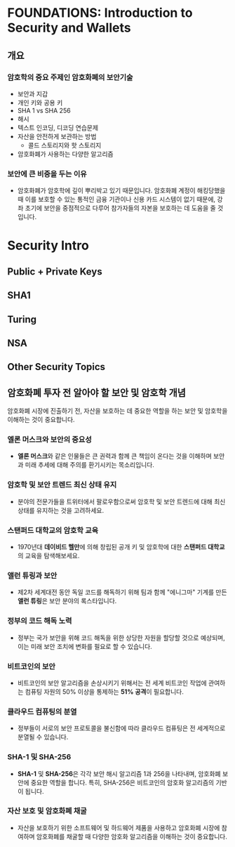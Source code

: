 # FOUNDATIONS: Introduction to Security and Wallets



## 개요

### 암호학의 중요 주제인 암호화폐의 보안기술

- 보안과 지갑
- 개인 키와 공용 키
- SHA 1 vs SHA 256
- 해시
- 텍스트 인코딩, 디코딩 연습문제
- 자산을 안전하게 보관하는 방법
  - 콜드 스토리지와 핫 스토리지
- 암호화폐가 사용하는 다양한 알고리즘



 ### 보안에 큰 비중을 두는 이유

- 암호화폐가 암호학에 깊이 뿌리박고 있기 때문입니다. 암호화폐 계정이 해킹당했을 때 이를 보호할 수 있는 통적인 금융 기관이나 신용 카드 시스템이 없기 때문에, 강좌 초기에 보안을 중점적으로 다루어 참가자들의 자본을 보호하는 데 도움을 줄 것입니다.





# Security Intro



## Public + Private Keys



## SHA1

## Turing

## NSA

## Other Security Topics



## 암호화폐 투자 전 알아야 할 보안 및 암호학 개념

암호화폐 시장에 진출하기 전, 자산을 보호하는 데 중요한 역할을 하는 보안 및 암호학을 이해하는 것이 중요합니다.

### 엘론 머스크와 보안의 중요성

- **엘론 머스크**와 같은 인물들은 큰 권력과 함께 큰 책임이 온다는 것을 이해하며 보안과 미래 추세에 대해 주의를 환기시키는 목소리입니다.

### 암호학 및 보안 트렌드 최신 상태 유지

- 분야의 전문가들을 트위터에서 팔로우함으로써 암호학 및 보안 트렌드에 대해 최신 상태를 유지하는 것을 고려하세요.

### 스탠퍼드 대학교의 암호학 교육

- 1970년대 **데이비드 헬만**에 의해 창립된 공개 키 및 암호학에 대한 **스탠퍼드 대학교**의 교육을 탐색해보세요.

### 앨런 튜링과 보안

- 제2차 세계대전 동안 독일 코드를 해독하기 위해 팀과 함께 "에니그마" 기계를 만든 **앨런 튜링**은 보안 분야의 록스타입니다.

### 정부의 코드 해독 노력

- 정부는 국가 보안을 위해 코드 해독을 위한 상당한 자원을 할당할 것으로 예상되며, 이는 미래 보안 조치에 변화를 필요로 할 수 있습니다.

### 비트코인의 보안

- 비트코인의 보안 알고리즘을 손상시키기 위해서는 전 세계 비트코인 작업에 관여하는 컴퓨팅 자원의 50% 이상을 통제하는 **51% 공격**이 필요합니다.

### 클라우드 컴퓨팅의 분열

- 정부들이 서로의 보안 프로토콜을 불신함에 따라 클라우드 컴퓨팅은 전 세계적으로 분열될 수 있습니다.

### SHA-1 및 SHA-256

- **SHA-1** 및 **SHA-256**은 각각 보안 해시 알고리즘 1과 256을 나타내며, 암호화폐 보안에 중요한 역할을 합니다. 특히, SHA-256은 비트코인의 암호화 알고리즘의 기반이 됩니다.

### 자산 보호 및 암호화폐 채굴

- 자산을 보호하기 위한 소프트웨어 및 하드웨어 제품을 사용하고 암호화폐 시장에 참여하며 암호화폐를 채굴할 때 다양한 암호화 알고리즘을 이해하는 것이 중요합니다.
